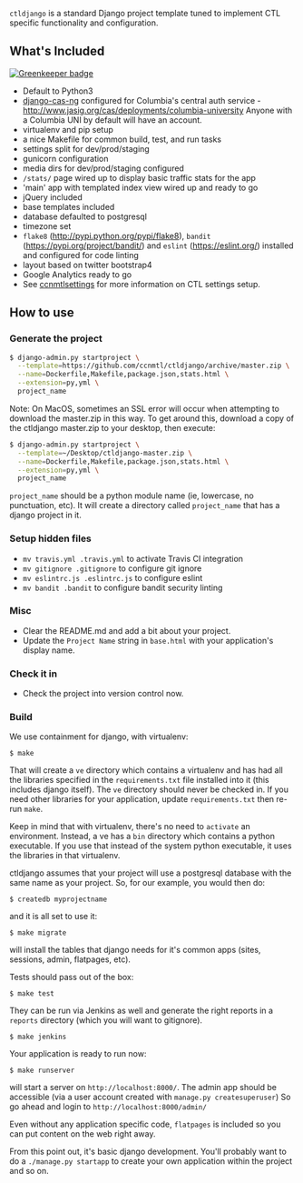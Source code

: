 `ctldjango` is a standard Django project template tuned to
implement CTL specific functionality and configuration.

## What's Included

[![Greenkeeper badge](https://badges.greenkeeper.io/ccnmtl/ctldjango.svg)](https://greenkeeper.io/)

* Default to Python3
* [django-cas-ng](https://github.com/django-cas-ng/django-cas-ng)
  configured for Columbia's central auth service -
  http://www.jasig.org/cas/deployments/columbia-university
  Anyone with a Columbia UNI by default will have an account.
* virtualenv and pip setup
* a nice Makefile for common build, test, and run tasks
* settings split for dev/prod/staging
* gunicorn configuration
* media dirs for dev/prod/staging configured
* `/stats/` page wired up to display basic traffic stats for the app
* 'main' app with templated index view wired up and ready to go
* jQuery included
* base templates included
* database defaulted to postgresql
* timezone set
* `flake8` (http://pypi.python.org/pypi/flake8), `bandit` (https://pypi.org/project/bandit/) and `eslint` (https://eslint.org/) installed and configured for code linting
* layout based on twitter bootstrap4
* Google Analytics ready to go
* See [ccnmtlsettings](https://github.com/ccnmtl/ccnmtlsettings) for more information on CTL settings setup.


## How to use


### Generate the project
```bash
$ django-admin.py startproject \
  --template=https://github.com/ccnmtl/ctldjango/archive/master.zip \
  --name=Dockerfile,Makefile,package.json,stats.html \
  --extension=py,yml \
  project_name
```
Note: On MacOS, sometimes an SSL error will occur when attempting to download the master.zip in this way. To get around this, download a copy of the ctldjango master.zip to your desktop, then execute:
```bash
$ django-admin.py startproject \
  --template=~/Desktop/ctldjango-master.zip \
  --name=Dockerfile,Makefile,package.json,stats.html \
  --extension=py,yml \
  project_name
```

`project_name` should be a python module name (ie, lowercase,
no punctuation, etc). It will create a directory called
`project_name` that has a django project in it.

### Setup hidden files
* `mv travis.yml .travis.yml` to activate Travis CI integration
* `mv gitignore .gitignore` to configure git ignore
* `mv eslintrc.js .eslintrc.js` to configure eslint
* `mv bandit .bandit` to configure bandit security linting

### Misc
* Clear the README.md and add a bit about your project.
* Update the `Project Name` string in `base.html` with your application's display name.

### Check it in
* Check the project into version control now.

### Build
We use containment for django, with virtualenv:

    $ make

That will create a `ve` directory which contains a virtualenv and has
had all the libraries specified in the `requirements.txt` file
installed into it (this includes django itself). The `ve` directory
should never be checked in. If you need
other libraries for your application, update `requirements.txt` then re-run `make`.

Keep in mind that with virtualenv, there's no need to `activate` an
environment. Instead, a ve has a `bin` directory which contains a
python executable. If you use that instead of the system python
executable, it uses the libraries in that virtualenv.

ctldjango assumes that your project will use a postgresql database
with the same name as your project. So, for our example, you would
then do:

    $ createdb myprojectname

and it is all set to use it:

    $ make migrate

will install the tables that django needs for it's common apps (sites,
sessions, admin, flatpages, etc).

Tests should pass out of the box:

    $ make test

They can be run via Jenkins as well and generate the right reports in
a `reports` directory (which you will want to gitignore).

    $ make jenkins

Your application is ready to run now:

    $ make runserver

will start a server on `http://localhost:8000/`. The admin app should
be accessible (via a user account created with
`manage.py createsuperuser`)
So go ahead and login to `http://localhost:8000/admin/`

Even without any application specific code, `flatpages` is included so
you can put content on the web right away.

From this point out, it's basic django development. You'll probably
want to do a `./manage.py startapp` to create your own application
within the project and so on.
